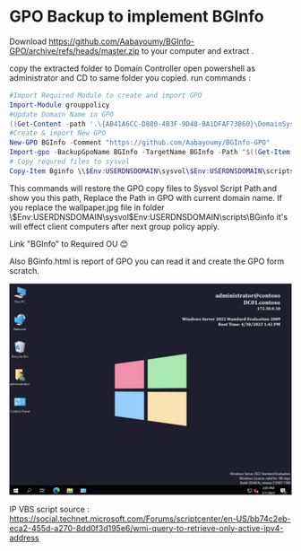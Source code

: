 # GPO Backup to implement BGInfo

Download https://github.com/Aabayoumy/BGInfo-GPO/archive/refs/heads/master.zip to your computer and extract .

copy the extracted folder to Domain Controller
open powershell as administrator and CD to same folder you copied.
run commands :

```powershell
#Import Required Module to create and import GPO
Import-Module grouppolicy
#Update Domain Name in GPO
((Get-Content -path '.\{AB41A6CC-D880-4B3F-9D48-BA1DFAF73860}\DomainSysvol\GPO\Machine\Preferences\Files\Files.xml' -Raw) -replace "CONTOSO.LOCAL", $Env:USERDNSDOMAIN) | Set-Content -Path '.\{AB41A6CC-D880-4B3F-9D48-BA1DFAF73860}\DomainSysvol\GPO\Machine\Preferences\Files\Files.xml'
#Create & import New GPO
New-GPO BGInfo -Comment "https://github.com/Aabayoumy/BGInfo-GPO"
Import-gpo -BackupGpoName BGInfo -TargetName BGInfo -Path "$((Get-Item .).FullName)"
# Copy requred files to sysvol
Copy-Item Bginfo \\$Env:USERDNSDOMAIN\sysvol\$Env:USERDNSDOMAIN\scripts\ -force -Recurse
```

This commands will restore the GPO copy files to Sysvol Script Path and show you this path, Replace the Path in GPO with current domain name.
If you replace the wallpaper.jpg file in folder \\$Env:USERDNSDOMAIN\sysvol\$Env:USERDNSDOMAIN\scripts\BGinfo it's will effect client computers after next group policy apply.

Link "BGInfo" to Required OU 😊

Also BGinfo.html is report of GPO you can read it and create the GPO form scratch.

![Result](Result.png)

IP VBS script source : https://social.technet.microsoft.com/Forums/scriptcenter/en-US/bb74c2eb-eca2-455d-a270-8dd0f3d195e6/wmi-query-to-retrieve-only-active-ipv4-address
